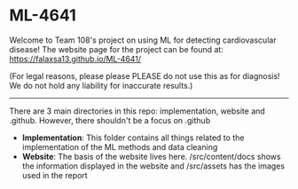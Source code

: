 # ML-4641

Welcome to Team 108's project on using ML for detecting cardiovascular disease!
The website page for the project can be found at: https://falaxsa13.github.io/ML-4641/

(For legal reasons, please please PLEASE do not use this as for diagnosis! We do not hold any liability for inaccurate results.)

---

There are 3 main directories in this repo: implementation, website and .github. However, there shouldn't be a focus on .github

- **Implementation**: This folder contains all things related to the implementation of the ML methods and data cleaning
- **Website**: The basis of the website lives here. /src/content/docs shows the information displayed in the website and /src/assets has the images used in the report
